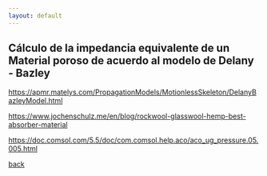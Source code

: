 ```yaml
---
layout: default
---
```

## Cálculo de la impedancia equivalente de un Material poroso de acuerdo al modelo de Delany - Bazley 

https://apmr.matelys.com/PropagationModels/MotionlessSkeleton/DelanyBazleyModel.html

https://www.jochenschulz.me/en/blog/rockwool-glasswool-hemp-best-absorber-material

https://doc.comsol.com/5.5/doc/com.comsol.help.aco/aco_ug_pressure.05.005.html


[back](./)
